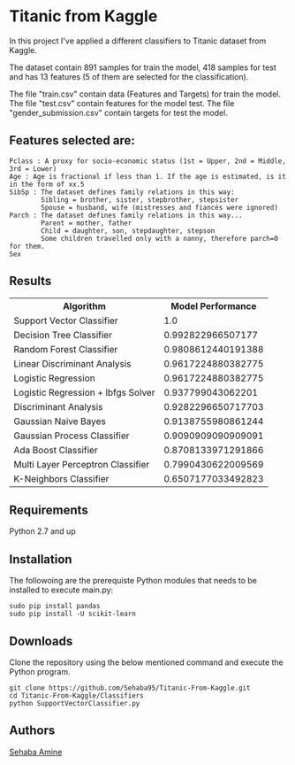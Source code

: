 <h1>Titanic from Kaggle</h1>
In this project I've applied a different classifiers to Titanic dataset from Kaggle.

The dataset contain 891 samples for train the model, 418 samples for test and has 13 features (5 of them are selected for the classification).

The file "train.csv" contain data (Features and Targets) for train the model. The file "test.csv" contain features for the model test. The file "gender_submission.csv" contain targets for test the model.

<h2>Features selected are:</h2>

	Pclass : A proxy for socio-economic status (1st = Upper, 2nd = Middle, 3rd = Lower)
	Age : Age is fractional if less than 1. If the age is estimated, is it in the form of xx.5
	SibSp : The dataset defines family relations in this way: 
			Sibling = brother, sister, stepbrother, stepsister
			Spouse = husband, wife (mistresses and fiancés were ignored)
	Parch : The dataset defines family relations in this way...
			Parent = mother, father
			Child = daughter, son, stepdaughter, stepson
			Some children travelled only with a nanny, therefore parch=0 for them.
	Sex

<h2>Results</h2>
<table>
	<tr> <th>Algorithm</th> <th>Model Performance</th> </tr>
	<tr> <td>Support Vector Classifier</td> <td>1.0</td> </tr>
	<tr> <td>Decision Tree Classifier</td> <td>0.992822966507177</td> </tr>
	<tr> <td>Random Forest Classifier</td> <td>0.9808612440191388</td> </tr>
	<tr> <td>Linear Discriminant Analysis</td> <td>0.9617224880382775</td> </tr>
	<tr> <td>Logistic Regression</td> <td>0.9617224880382775</td> </tr>
	<tr> <td>Logistic Regression + lbfgs Solver</td> <td>0.937799043062201</td> </tr>
	<tr> <td>Discriminant Analysis</td> <td>0.9282296650717703</td> </tr>
	<tr> <td>Gaussian Naive Bayes</td> <td>0.9138755980861244</td> </tr>
	<tr> <td>Gaussian Process Classifier</td> <td>0.9090909090909091</td> </tr>
	<tr> <td>Ada Boost Classifier</td> <td>0.8708133971291866</td> </tr>
	<tr> <td>Multi Layer Perceptron Classifier</td> <td>0.7990430622009569</td> </tr>
	<tr> <td>K-Neighbors Classifier</td> <td>0.6507177033492823</td> </tr>
</table>

<h2>Requirements</h2>
Python 2.7 and up

<h2>Installation</h2>
The followoing are the prerequiste Python modules that needs to be installed to execute main.py:

	sudo pip install pandas 
	sudo pip install -U scikit-learn

<h2>Downloads</h2>
Clone the repository using the below mentioned command and execute the Python program.
	
	git clone https://github.com/Sehaba95/Titanic-From-Kaggle.git
	cd Titanic-From-Kaggle/Classifiers
	python SupportVectorClassifier.py

<h2>Authors</h2>

[Sehaba Amine](https://github.com/Sehaba95)